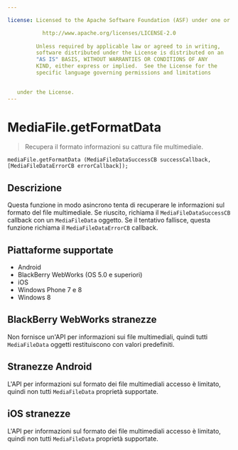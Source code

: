 ```yaml
---

license: Licensed to the Apache Software Foundation (ASF) under one or more contributor license agreements. See the NOTICE file distributed with this work for additional information regarding copyright ownership. The ASF licenses this file to you under the Apache License, Version 2.0 (the "License"); you may not use this file except in compliance with the License. You may obtain a copy of the License at

           http://www.apache.org/licenses/LICENSE-2.0
    
         Unless required by applicable law or agreed to in writing,
         software distributed under the License is distributed on an
         "AS IS" BASIS, WITHOUT WARRANTIES OR CONDITIONS OF ANY
         KIND, either express or implied.  See the License for the
         specific language governing permissions and limitations
    

   under the License.
---
```


# MediaFile.getFormatData

> Recupera il formato informazioni su cattura file multimediale.

    mediaFile.getFormatData (MediaFileDataSuccessCB successCallback, [MediaFileDataErrorCB errorCallback]);
    

## Descrizione

Questa funzione in modo asincrono tenta di recuperare le informazioni sul formato del file multimediale. Se riuscito, richiama il `MediaFileDataSuccessCB` callback con un `MediaFileData` oggetto. Se il tentativo fallisce, questa funzione richiama il `MediaFileDataErrorCB` callback.

## Piattaforme supportate

*   Android
*   BlackBerry WebWorks (OS 5.0 e superiori)
*   iOS
*   Windows Phone 7 e 8
*   Windows 8

## BlackBerry WebWorks stranezze

Non fornisce un'API per informazioni sui file multimediali, quindi tutti `MediaFileData` oggetti restituiscono con valori predefiniti.

## Stranezze Android

L'API per informazioni sul formato dei file multimediali accesso è limitato, quindi non tutti `MediaFileData` proprietà supportate.

## iOS stranezze

L'API per informazioni sul formato dei file multimediali accesso è limitato, quindi non tutti `MediaFileData` proprietà supportate.